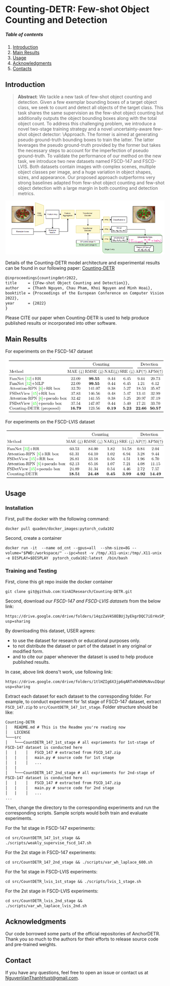 **Counting-DETR**: Few-shot Object Counting and Detection
========
##### Table of contents
1. [Introduction](#Introduction)
2. [Main Results](#Main-Results)
3. [Usage](#Usage) 
4. [Acknowledgments](#Acknowledgments)
5. [Contacts](#Contacts)


## Introduction
> **Abstract**: 
We tackle a new task of few-shot object counting and detection. Given a few exemplar bounding boxes of a target object class, we seek to count and detect all objects of the target class. This task shares the same supervision as the few-shot object counting but additionally outputs the object bounding boxes along with the total object count. 
To address this challenging problem, we introduce a novel two-stage training strategy and a novel uncertainty-aware few-shot object detector: \Approach. The former is aimed at generating pseudo ground-truth bounding boxes to train the latter. The latter leverages the pseudo ground-truth provided by the former but takes the necessary steps to account for the imperfection of pseudo ground-truth. 
To validate the performance of our method on the new task, we introduce two new datasets named FSCD-147 and FSCD-LVIS. Both datasets contain images with complex scenes, multiple object classes per image, and a huge variation in object shapes, sizes, and appearance. Our proposed approach outperforms very strong baselines adapted from few-shot object counting and few-shot object detection with a large margin in both counting and detection metrics.


![DETR](images/MainArch.png)

Details of the Counting-DETR model architecture and experimental results can be found in our following paper: [Counting-DETR](https://arxiv.org/abs/2207.10988)

```
@inproceedings{countingdetr2022,
title     = {{Few-shot Object Counting and Detection}},
author    = {Thanh Nguyen, Chau Pham, Khoi Nguyen and Minh Hoai},
booktitle = {Proceedings of the European Conference on Computer Vision 2022},
year      = {2022}
}
```
Please CITE our paper when Counting-DETR is used to help produce published results or incorporated into other software.

## Main Results

For experiments on the FSCD-147 dataset

![FSCD-147 Results](images/FSCD_147.png)

For experiments on the FSCD-LVIS dataset

![FSCD-LVIS Results](images/FSCD_LVIS.png)


## Usage

### Installation
First, pull the docker with the following command:
```
docker pull quaden/docker_images:pytorch_cuda102
```

Second, create a container
```
docker run -it  --name od_cnt --gpus=all  --shm-size=8G --volume="$PWD:/workspace/" --ipc=host -v /tmp/.X11-unix:/tmp/.X11-unix -e DISPLAY=$DISPLAY  pytorch_cuda102:latest  /bin/bash
```


### Training and Testing

First, clone this git repo inside the docker container
```
git clone git@github.com:VinAIResearch/Counting-DETR.git
```
Second, download *our FSCD-147 and FSCD-LVIS datasets* from the below link:
```
https://drive.google.com/drive/folders/14qzZaV4S8EBUj3yEkgrDQC7iErHxSPjl?usp=sharing
```
By downloading this dataset, USER agrees:
- to use the dataset for research or educational purposes only.
- to not distribute the dataset or part of the dataset in any original or modified form.
- and to cite our paper whenever the dataset is used to help produce published results.


In case, above link doens't work, use following link:
```
https://drive.google.com/drive/folders/1tlHZIg6X3jp6qARTxKh0kMsNvuIQop9P?usp=sharing
```

Extract each dataset for each dataset to the corresponding folder. For example, to conduct experiment for 1st stage of FSCD-147 dataset, extract `FSCD_147.zip` to  `src/CountDETR_147_1st_stage`. Folder structure should be like:

```
Counting-DETR
│   README.md # This is the Readme you're reading now
│   LICENSE    
└───src
│   └───CountDETR_147_1st_stage # all expriements for 1st-stage of FSCD-147 dataset is conducted here
│   |    │   FSCD_147 # extracted from FSCD_147.zip
│   |    │   main.py # source code for 1st stage
│   |    │   ...
│   |
│   └───CountDETR_147_2nd_stage # all expriements for 2nd-stage of FSCD-147 dataset is conducted here
│   |    │   FSCD_147 # extracted from FSCD_147.zip
│   |    │   main.py # source code for 2nd stage
│   |    │   ...
...
```



Then, change the directory to the corresponding experiments and run the corresponding scripts. 
Sample scripts would both train and evaluate experiments.

For the 1st stage in FSCD-147 experiments:
```
cd src/CountDETR_147_1st_stage && ./scripts/weakly_supervise_fscd_147.sh
```

For the 2st stage in FSCD-147 experiments:
```
cd src/CountDETR_147_2nd_stage && ./scripts/var_wh_laplace_600.sh
```

For the 1st stage in FSCD-LVIS experiments:
```
cd src/CountDETR_lvis_1st_stage && ./scripts/lvis_1_stage.sh
```

For the 2st stage in FSCD-LVIS experiments:
```
cd src/CountDETR_lvis_2nd_stage && ./scripts/var_wh_laplace_lvis_2nd.sh
```

## Acknowledgments
Our code borrowed some parts of the official repositories of AnchorDETR.
Thank you so much to the authors for their efforts to release source code and pre-trained weights.

## Contact
If you have any questions, feel free to open an issue or contact us at NguyenVanThanhHust@gmail.com.
